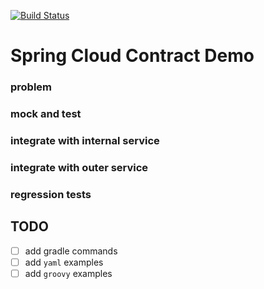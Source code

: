[![Build Status](https://travis-ci.org/dehasi/scc_gp.svg?branch=master)](https://travis-ci.org/dehasi/scc_gp)

# Spring Cloud Contract Demo

### problem

### mock and test

### integrate with internal service

### integrate with outer service

### regression tests

## TODO
- [ ] add gradle commands 
- [ ] add `yaml` examples
- [ ] add `groovy` examples